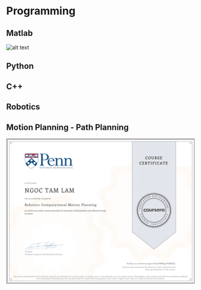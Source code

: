 # Programming
## Matlab
![alt text](/assets/images/MatlabOnramp.png)

## Python

## C++

## Robotics
## Motion Planning - Path Planning
![alt text](/assets/images/MotionPlanning.png)

